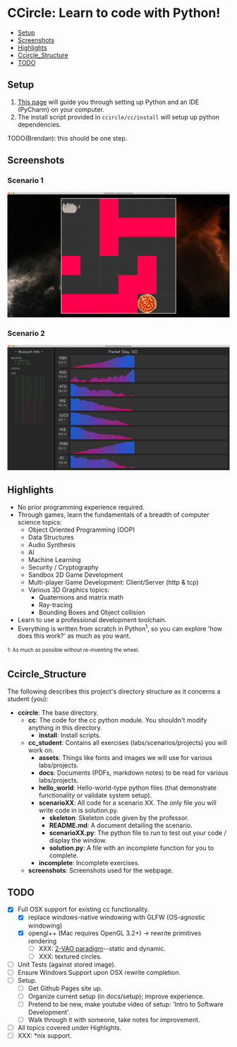 # CCircle: Learn to code with Python!

* [Setup](#Setup)
* [Screenshots](#Screenshots)
* [Highlights](#Highlights)
* [Ccircle_Structure](#Ccircle_Structure)
* [TODO](#TODO)


## Setup
1. [This page](index.md) will guide you through setting up Python and an IDE (PyCharm) on your computer.
2. The install script provided in `ccircle/cc/install` will setup up python dependencies.

TODO(Brendan): this should be one step.


## Screenshots
### Scenario 1
![](cc/screenshots/scenario01_easy.png)
### Scenario 2
![](cc/screenshots/scenario02.png)


## Highlights
* No prior programming experience required.
* Through games, learn the fundamentals of a breadth of computer science topics:
  * Object Oriented Programming (OOP)
  * Data Structures
  * Audio Synthesis
  * AI
  * Machine Learning
  * Security / Cryptography 
  * Sandbox 2D Game Development
  * Multi-player Game Development: Client/Server (http & tcp)
  * Various 3D Graphics topics:
    * Quaternions and matrix math
    * Ray-tracing
    * Bounding Boxes and Object collision
* Learn to use a professional development toolchain.
* Everything is written from scratch in Python<sup>1</sup>, 
    so you can explore 'how does this work?' as much as you want.
  
<sup>1: As much as possible without re-inventing the wheel.<sup>


## Ccircle_Structure
The following describes this project's directory structure as it concerns a student (you):
* **ccircle**: The base directory.
  * **cc**: The code for the cc python module. You shouldn't modify anything in this directory.
    * **install**: Install scripts.
  * **cc_student**: Contains all exercises (labs/scenarios/projects) you will work on.
    * **assets**: Things like fonts and images we will use for various labs/projects.
    * **docs**: Documents (PDFs, markdown notes) to be read for various labs/projects.
    * **hello_world**: Hello-world-type python files (that demonstrate functionality or validate system setup).
    * **scenarioXX**: All code for a scenario XX. The only file you will write code in is solution.py.
      * **skeleton**: Skeleton code given by the professor.
      * **README.md**: A document detailing the scenario.
      * **scenarioXX.py**: The python file to run to test out your code / display the window.
      * **solution.py**: A file with an incomplete function for you to complete.
    * **incomplete**: Incomplete exercises.
  * **screenshots**: Screenshots used for the webpage.


## TODO
- [x] Full OSX support for existing cc functionality.
    - [x] replace windows-native windowing with GLFW (OS-agnostic windowing)
    - [x] opengl++ (Mac requires OpenGL 3.2+) -> rewrite primitives rendering
        - [ ] XXX: [2-VAO paradigm](https://stackoverflow.com/a/8923298)--static and dynamic.
        - [ ] XXX: textured circles.
- [ ] Unit Tests (against stored image).
- [ ] Ensure Windows Support upon OSX rewrite completion.
- [ ] Setup.
    - [ ] Get Github Pages site up.
    - [ ] Organize current setup (in docs/setup); improve experience.
    - [ ] Pretend to be new, make youtube video of setup: 'Intro to Software Development'.
    - [ ] Walk through it with someone, take notes for improvement.
- [ ] All topics covered under Highlights.
- [ ] XXX: *nix support.
